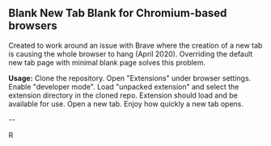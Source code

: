 ## Blank New Tab Blank for Chromium-based browsers

Created to work around an issue with Brave where the creation of a new tab is causing the whole browser to hang (April 2020). Overriding the default new tab page with minimal blank page solves this problem.

**Usage:**
Clone the repository. Open "Extensions" under browser settings. Enable "developer mode". Load "unpacked extension" and select the extension directory in the cloned repo. Extension should load and be available for use. Open a new tab. Enjoy how quickly a new tab opens.

--

R
